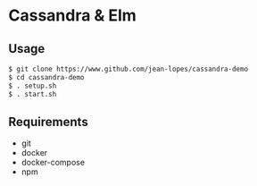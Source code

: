 # Cassandra & Elm

## Usage
```bash
$ git clone https://www.github.com/jean-lopes/cassandra-demo
$ cd cassandra-demo
$ . setup.sh
$ . start.sh
```

## Requirements
- git
- docker
- docker-compose
- npm
